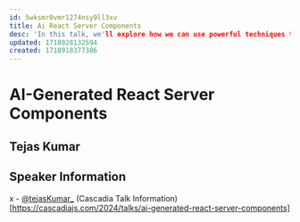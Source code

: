 ```yaml
---
id: 5wksmr0vmr1274nsy9ll3xv
title: Ai React Server Components
desc: 'In this talk, we'll explore how we can use powerful techniques to generate React Server Components and then use them on the client to relay rich information to our users, providing the best possible user experience.'
updated: 1718928132594
created: 1718918377386
---
```

# AI-Generated React Server Components
## Tejas Kumar

## Speaker Information
x - [@tejasKumar_](https://twitter.com/tejasKumar_)
(Cascadia Talk Information)[https://cascadiajs.com/2024/talks/ai-generated-react-server-components]

